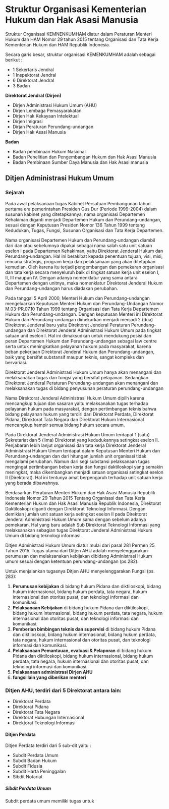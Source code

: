 # Struktur Organisasi Kementerian Hukum dan Hak Asasi Manusia

Struktur Organisasi KEMNENKUMHAM diatur dalam Peraturan Menteri Hukum dan HAM Nomor 29 tahun 2015 tentang Organisasi dan Tata Kerja Kementerian Hukum dan HAM Republik Indonesia.

Secara garis besar, struktur organisasi KEMENKUMHAM adalah sebagai berikut :
- 1 Sekertaris Jendral
- 1 Inspektorat Jendral
- 6 Direktorat Jendral
- 3 Badan

__Direktorat Jendral (Dirjen)__

- Dirjen Administrasi Hukum Umum (AHU)
- Dirjen Lembaga Pemasyarakatan 
- Dirjen Hak Kekayaan Intelektual
- Dirjen Imigrasi
- Dirjan Peraturan Perundang-undangan
- Dirjen Hak Asasi Manusia

__Badan__

- Badan pembinaan Hukum Nasional
- Badan Penelitian dan Pengembangan Hukum dan Hak Asasi Manusia
- Badan Pembinaan Sumber Daya Manusia dan Hak Asasi manusia

## Ditjen Administrasi Hukum Umum

### Sejarah


Pada awal pelaksanaan tugas Kabinet Persatuan Pembangunan tahun pertama era pemerintahan Presiden Gus Dur (Periode 1999-2004) dalam susunan kabinet yang ditetapkannya, nama organisasi Departemen Kehakiman diganti menjadi Departemen Hukum dan Perundang-undangan, sesuai dengan Keputusan Presiden Nomor 136 Tahun 1999 tentang Kedudukan, Tugas, Fungsi, Susunan Organisasi dan Tata Kerja Departemen.

Nama organisasi Departemen Hukum dan Perundang-undangan diambil dari dan atau sebelumnya dipakai sebagai nama salah satu unit satuan eselon I pada Departemen Kehakiman, yaitu Direktorat Jenderal Hukum dan Perundang-undangan. Hal ini berakibat kepada penentuan tujuan, visi, misi, rencana strategis, program kerja dan pelaksanaan yang akan ditetapkan kemudian. Oleh karena itu terjadi pengembangan dan pemekaran organisasi dan tata kerja secara menyeluruh baik di tingkat satuan kerja unit eselon I, II, III maupun IV. Dengan adanya nomenklatur yang sama antara Departemen dengan unitnya, maka nomenklatur Direktorat Jenderal Hukum dan Perundang-undangan harus diadakan perubahan.

Pada tanggal 5 April 2000, Menteri Hukum dan Perundang-undangan mengeluarkan Keputusan Menteri Hukum dan Perundang-Undangan Nomor M.03-PR.07.10 Tahun 1999 tentang Organisasi dan Tata Kerja Departemen Hukum dan Perundang-undangan. Dengan keputusan Menteri ini Direktorat Hukum dan Perundang-undangan dimekarkan menjadi menjadi 2 (dua) Direktorat Jenderal baru yaitu Direktorat Jenderal Peraturan Perundang-undangan dan Direktorat Jenderal Administrasi Hukum Umum pada tingkat satuan unit eselon I. Hal ini dimaksudkan untuk mendukung posisi dan peran Departemen Hukum dan Perundang-undangan sebagai law centre serta untuk meningkatkan pelayanan hukum pada masyarakat, karena beban pekerjaan Direktorat Jenderal Hukum dan Perundang-undangan, baik yang bersifat substansif maupun teknis, sangat kompleks dan bervariasi.

Direktorat Jenderal Administrasi Hukum Umum hanya akan menangani dan melaksanakan tugas dan fungsi yang bersifat pelayanan. Sedangkan Direktorat Jenderal Peraturan Perundang-undangan akan menangani dan melaksanakan tugas di bidang penyusunan peraturan perundang-undangan

Nama Direktorat Jenderal Administrasi Hukum Umum dipilh karena mencangkup tujuan dan sasaran yaitu melaksanakan tugas terhadap pelayanan hukum pada masyarakat, dengan pertimbangan teknis bahwa bidang pelayanan hukum yang terdiri dari Direktorat Perdata, Direktorat Pidana, Direktorat Tata Negara dan Direktorat Hukum Internasional mencangkup hampir semua bidang hukum secara umum.

Pada Direktorat Jenderal Administrasi Hukum Umum terdapat 1 (satu) Sekretariat dan 5 (lima) Direktorat yang kedudukannya setingkat eselon II. Penjabaran lebih lanjut organisasi dan tata kerja Direktorat Jenderal Administrasi Hukum Umum terdapat dalam Keputusan Menteri Hukum dan Perundang-undangan dan dari hitungan jumlah unit organisasi tidak mengalami perubahan. Namun dari segi substansi pelaksanaan tugas mengingat pertimbangan beban kerja dan fungsi daktiloskopi yang semakin meningkat, maka dikembangkan menjadi satuan organisasi setingkat eselon II (Direktorat). Hal ini tentunya amat berpengaruh terhadap unit satuan kerja yang berada dibawahnya.

Berdasarkan Peraturan Menteri Hukum dan Hak Asasi Manusia Republik Indonesia Nomor 29 Tahun 2015 Tentang Organisasi dan Tata Kerja Kementerian Hukum dan Hak Asasi Manusia Republik Indonesia, Direktorat Daktiloskopi diganti dengan Direktorat Teknologi Informasi. Dengan demikian jumlah unit satuan kerja setingkat eselon II pada Direktorat Jenderal Administrasi Hukum Umum sama dengan sebelum adanya pemekaran. Hal yang baru adalah Sub Direktorat Teknologi Informasi yang melaksanakan sebagian tugas Direktorat Jenderal Administrasi Hukum Umum di bidang teknologi informasi.

Ditjen Administrasi Hukum Umum diatur mulai dari pasal 281 Permen 25 Tahun 2015. Tugas utama dari Ditjen AHU adalah menyelenggarakan perumusan dan melaksanakan kebijakan dibidang Administrasi Hukum umum sesuai dengan ketentuan perundang-undangan (ps.282).

Untuk menjalankan tugasnya Ditjen AHU menyelenggarakan Fungsi (ps. 283):
1. __Perumusan kebijakan__ di bidang hukum Pidana dan diktiloskopi, bidang hukum internasional, bidang hukum perdata, tata negara, hukum internasional dan otoritas pusat, dan teknologi informasi dan komunikasi.
2. __Pelaksanaan Kebijakan__ di bidang hukum Pidana dan diktiloskopi, bidang hukum internasional, bidang hukum perdata, tata negara, hukum internasional dan otoritas pusat, dan teknologi informasi dan komunikasi.
3. __Pemberian bimbingan teknis dan supervisi__ di bidang hukum Pidana dan diktiloskopi, bidang hukum internasional, bidang hukum perdata, tata negara, hukum internasional dan otoritas pusat, dan teknologi informasi dan komunikasi.
4. __Pelaksanaan Pemantauan, evaluasi & Pelaporan__ di bidang hukum Pidana dan diktiloskopi, bidang hukum internasional, bidang hukum perdata, tata negara, hukum internasional dan otoritas pusat, dan teknologi informasi dan komunikasi.
5. __Pelaksanaan administrasi Dirjen AHU__
6. __fungsi lain yang diberikan menteri__

### Ditjen AHU, terdiri dari 5 Direktorat antara lain:

- Direktorat Perdata
- Direktorat Pidana
- Direktorat Tata Negara
- Direktorat Hubungan Internasional
- Direktorat Teknologi Informasi

#### Ditjen Perdata
Ditjen Perdata terdiri dari 5 sub-dit yaitu :
- Subdit Perdata Umum
- Subdit Badan Hukum
- Subdit Fidusia
- Subdit Harta Peninggalan
- Sibdit Notariat

##### Sibdit Perdata Umum
Subdit perdata umum memiliki tugas untuk

